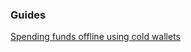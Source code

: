 ### Guides

[Spending funds offline using cold wallets](https://github.com/commanderu/cdrwallet/tree/master/docs/offline_wallets.md)